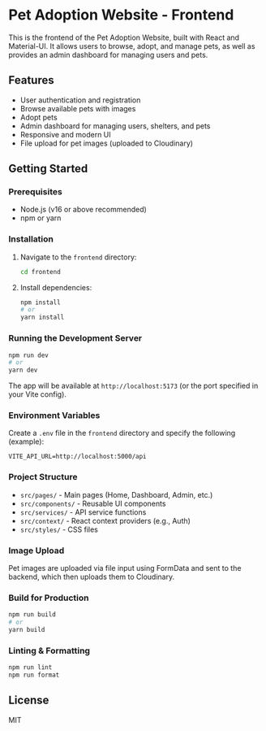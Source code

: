 # Pet Adoption Website - Frontend

This is the frontend of the Pet Adoption Website, built with React and Material-UI. It allows users to browse, adopt, and manage pets, as well as provides an admin dashboard for managing users and pets.

## Features
- User authentication and registration
- Browse available pets with images
- Adopt pets
- Admin dashboard for managing users, shelters, and pets
- Responsive and modern UI
- File upload for pet images (uploaded to Cloudinary)

## Getting Started

### Prerequisites
- Node.js (v16 or above recommended)
- npm or yarn

### Installation
1. Navigate to the `frontend` directory:
   ```bash
   cd frontend
   ```
2. Install dependencies:
   ```bash
   npm install
   # or
   yarn install
   ```

### Running the Development Server
```bash
npm run dev
# or
yarn dev
```
The app will be available at `http://localhost:5173` (or the port specified in your Vite config).

### Environment Variables
Create a `.env` file in the `frontend` directory and specify the following (example):
```
VITE_API_URL=http://localhost:5000/api
```

### Project Structure
- `src/pages/` - Main pages (Home, Dashboard, Admin, etc.)
- `src/components/` - Reusable UI components
- `src/services/` - API service functions
- `src/context/` - React context providers (e.g., Auth)
- `src/styles/` - CSS files

### Image Upload
Pet images are uploaded via file input using FormData and sent to the backend, which then uploads them to Cloudinary.

### Build for Production
```bash
npm run build
# or
yarn build
```

### Linting & Formatting
```bash
npm run lint
npm run format
```

## License
MIT
